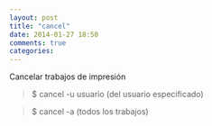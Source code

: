 ```yaml
---
layout: post
title: "cancel"
date: 2014-01-27 18:50
comments: true
categories: 
---
```

Cancelar trabajos de impresión

>$ cancel -u usuario  (del usuario especificado)

>$ cancel -a  (todos los trabajos)

